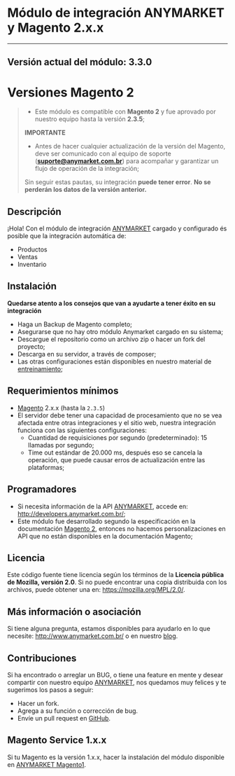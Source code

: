 Módulo de integración ANYMARKET y Magento 2.x.x
===========================================
---
Versión actual del módulo: **3.3.0**
---

**Versiones Magento 2**
========================
> - Este módulo es compatible con **Magento 2** y fue aprovado por nuestro equipo hasta la versión **2.3.5**;
>
> **IMPORTANTE**
> - Antes de hacer cualquier actualización de la versión del Magento, deve ser comunicado con al equipo de soporte (**suporte@anymarket.com.br**) para 
acompañar y garantizar un flujo de operación de la integración;
>
> Sin seguir estas pautas, su integración **puede tener error**.
> **No se perderán los datos de la versión anterior.**

Descripción
---------
¡Hola! Con el módulo de integración [ANYMARKET] cargado y configurado és posible que la integración automática de:
- Productos
- Ventas
- Inventario

Instalación
----------
**Quedarse atento a los consejos que van a ayudarte a tener éxito en su integración**

- Haga un Backup de Magento completo;
- Asegurarse que no hay otro módulo Anymarket cargado en su sistema;
- Descargue el repositorio como un archivo zip o hacer un fork del proyecto;
- Descarga en su servidor, a través de composer;
- Las otras configuraciones están disponibles en nuestro material de [entreinamiento];

Requerimientos mínimos
------------------
- [Magento] 2.x.x (hasta la `2.3.5`)
- El servidor debe tener una capacidad de procesamiento que no se vea afectada entre otras integraciones y el sitio web, nuestra integración funciona con 
  las siguientes configuraciones:
    - Cuantidad de requisiciones por segundo (predeterminado): 15 llamadas por segundo;
    - Time out estándar de 20.000 ms, después eso se cancela la operación, que puede causar erros de actualización entre las plataformas;

Programadores
----
- Si necesita información de la API [ANYMARKET], accede en: http://developers.anymarket.com.br/;
- Este módulo fue desarrollado segundo la especificación en la documentación [Magento 2], entonces no hacemos personalizaciones en API que no están 
  disponibles en la documentación Magento;

Licencia
-------
Este código fuente tiene licencia según los términos de la **Licencia pública de Mozilla, versión 2.0**.
Si no puede encontrar una copia distribuida con los archivos, puede obtener una en: https://mozilla.org/MPL/2.0/.

Más información o asociación
--------
Si tiene alguna pregunta, estamos disponibles para ayudarlo en lo que necesite: http://www.anymarket.com.br/ o en nuestro [blog].

Contribuciones
-------------
Si ha encontrado o arreglar un BUG, o tiene una feature en mente y desear compartir con nuestro equipo [ANYMARKET], nos quedamos muy felices y te sugerimos 
los pasos a seguir:
* Hacer un fork.
* Agrega a su función o corrección de bug.
* Envíe un pull request en [GitHub].

Magento Service 1.x.x
-------------
Si tu Magento es la versión 1.x.x, hacer la instalación del módulo disponible en [ANYMARKET Magento1].


[Magento]: https://www.magentocommerce.com/
[Magento 2]: https://devdocs.magento.com/
[entreinamiento]: https://treinamento.anymarket.com.br/
[ANYMARKET]: http://www.anymarket.com.br
[GitHub]: https://github.com/AnyMarket/magento2
[blog]: http://marketplace.anymarket.com.br/
[ANYMARKET Magento1]: https://github.com/AnyMarket/magentoService
